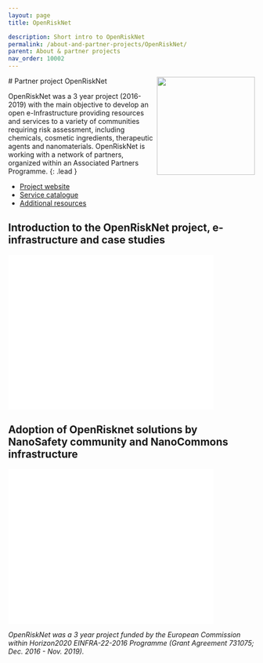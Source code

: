 ```yaml
---
layout: page
title: OpenRiskNet

description: Short intro to OpenRiskNet
permalink: /about-and-partner-projects/OpenRiskNet/
parent: About & partner projects
nav_order: 10002
---
```

<img src="{{ site.baseurl }}/images/openrisknet.png" width="200" align="right"/>
#  Partner project OpenRiskNet

OpenRiskNet was a 3 year project (2016-2019) with the main objective to develop an open e-Infrastructure providing resources and services to a variety of communities requiring risk assessment, including chemicals, cosmetic ingredients, therapeutic agents and nanomaterials. OpenRiskNet is working with a network of partners, organized within an Associated Partners Programme.
{: .lead }


- [Project website](https://openrisknet.org)
- [Service catalogue](https://openrisknet.org/e-infrastructure/services/)
- [Additional resources](https://openrisknet.org/library/)

## Introduction to the OpenRiskNet project, e-infrastructure and case studies

<iframe width="420" height="315" src="//www.youtube.com/embed/weOt85A_FuM" frameborder="0" allowfullscreen="allowfullscreen">&nbsp;</iframe>

## Adoption of OpenRisknet solutions by NanoSafety community and NanoCommons infrastructure

<embed src="../../presentations/The_NanoCommons_knowledge_infrastructure-OpenRiskNet.pdf" width="420" height="315"
 type="application/pdf">

_OpenRiskNet was a 3 year project funded by the European Commission within Horizon2020 EINFRA-22-2016 Programme (Grant Agreement 731075; Dec. 2016 - Nov. 2019)._
